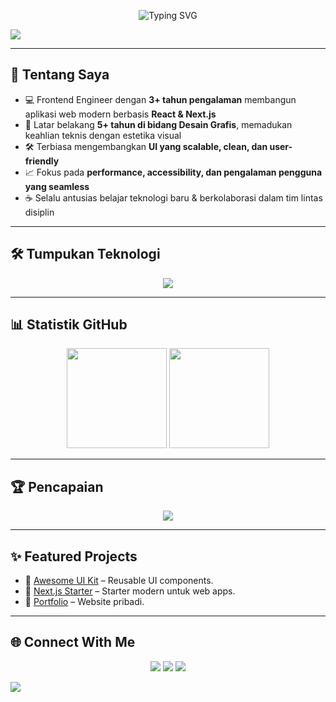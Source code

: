 <!-- Banner Animasi -->
<p align="center">
  <img src="https://readme-typing-svg.herokuapp.com?font=Fira+Code&weight=600&size=28&pause=1000&color=00E5FF&center=true&vCenter=true&width=700&lines=Hi%2C+I'm+Zack!+👋;Frontend+Engineer+%7C+UI+Craftsman;Building+Clean+%26+Modern+Web+Apps" alt="Typing SVG" />
</p>

<!-- Wave Top Gradient -->
<img src="https://capsule-render.vercel.app/api?type=waving&color=0:00E5FF,100:8A2BE2&height=120&section=header" />

---

## 🚀 Tentang Saya
- 💻 Frontend Engineer dengan **3+ tahun pengalaman** membangun aplikasi web modern berbasis **React & Next.js**  
- 🎨 Latar belakang **5+ tahun di bidang Desain Grafis**, memadukan keahlian teknis dengan estetika visual  
- 🛠️ Terbiasa mengembangkan **UI yang scalable, clean, dan user-friendly**  
- 📈 Fokus pada **performance, accessibility, dan pengalaman pengguna yang seamless**  
- ☕ Selalu antusias belajar teknologi baru & berkolaborasi dalam tim lintas disiplin

---

## 🛠️ Tumpukan Teknologi
<p align="center">
  <img src="https://skillicons.dev/icons?i=react,next,tailwind,ts,nodejs,vite,figma,git,github" />
</p>

---

## 📊 Statistik GitHub
<p align="center">
  <!-- GitHub Stats -->
  <img src="https://github-readme-stats-git-masterrstaa-rickstaa.vercel.app/api?username=Admin02-hue&show_icons=true&theme=tokyonight" height="160" />
  
  <!-- Streak Stats -->
  <img src="https://streak-stats.demolab.com?user=Admin02-hue&theme=tokyonight" height="160" />
</p>

---

## 🏆 Pencapaian
<p align="center">
  <img src="https://github-profile-trophy.vercel.app/?username=Admin02-hue&theme=onedark&margin-w=10&margin-h=10&column=7" />
</p>

---

## ✨ Featured Projects
- 🔗 [Awesome UI Kit](https://github.com/Admin02-hue/awesome-ui-kit) – Reusable UI components.
- 🔗 [Next.js Starter](https://github.com/Admin02-hue/nextjs-starter) – Starter modern untuk web apps.
- 🔗 [Portfolio](https://github.com/Admin02-hue/portfolio) – Website pribadi.

---

## 🌐 Connect With Me
<p align="center">
  <a href="https://linkedin.com/in/yourusername"><img src="https://img.shields.io/badge/-LinkedIn-0A66C2?logo=linkedin&logoColor=white&style=for-the-badge"></a>
  <a href="https://twitter.com/yourusername"><img src="https://img.shields.io/badge/-Twitter-1DA1F2?logo=twitter&logoColor=white&style=for-the-badge"></a>
  <a href="https://yourportfolio.com"><img src="https://img.shields.io/badge/-Portfolio-000?logo=vercel&logoColor=white&style=for-the-badge"></a>
</p>

<!-- Wave Footer Gradient -->
<img src="https://capsule-render.vercel.app/api?type=waving&color=0:00E5FF,100:8A2BE2&height=120&section=footer" />

